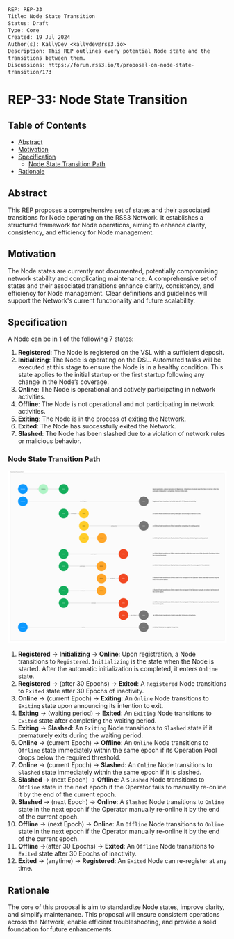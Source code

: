 ```
REP: REP-33
Title: Node State Transition
Status: Draft
Type: Core
Created: 19 Jul 2024
Author(s): KallyDev <kallydev@rss3.io>
Description: This REP outlines every potential Node state and the transitions between them.
Discussions: https://forum.rss3.io/t/proposal-on-node-state-transition/173
```

# REP-33: Node State Transition

## Table of Contents

- [Abstract](#abstract)
- [Motivation](#motivation)
- [Specification](#specification)
  - [Node State Transition Path](#node-state-transition-path)
- [Rationale](#rationale)

## Abstract

This REP proposes a comprehensive set of states and their associated transitions for Node operating on the RSS3 Network.
It establishes a structured framework for Node operations, aiming to enhance clarity, consistency, and efficiency for Node management.

## Motivation

The Node states are currently not documented, potentially compromising network stability and complicating maintenance.
A comprehensive set of states and their associated transitions enhance clarity, consistency, and efficiency for Node management.
Clear definitions and guidelines will support the Network's current functionality and future scalability.

## Specification

A Node can be in 1 of the following 7 states:

1. **Registered**: The Node is registered on the VSL with a sufficient deposit.
2. **Initializing**: The Node is operating on the DSL. Automated tasks will be executed at this stage to ensure the Node is in a healthy condition. This state applies to the initial startup or the first startup following any change in the Node’s coverage.
3. **Online**: The Node is operational and actively participating in network activities.
4. **Offline**: The Node is not operational and not participating in network activities.
5. **Exiting**: The Node is in the process of exiting the Network.
6. **Exited**: The Node has successfully exited the Network.
7. **Slashed**: The Node has been slashed due to a violation of network rules or malicious behavior.

### Node State Transition Path

![Node State Transition Path](REP-33/node-state-transition-path.png)

1. **Registered** → **Initializing** → **Online**: Upon registration, a Node transitions to `Registered`.  `Initializing` is the state when the Node is started. After the automatic initialization is completed, it enters `Online` state.
2. **Registered** → (after 30 Epochs) → **Exited**: A `Registered` Node transitions to `Exited` state after 30 Epochs of inactivity.
3. **Online** → (current Epoch) → **Exiting**: An `Online` Node transitions to `Exiting` state upon announcing its intention to exit.
4. **Exiting** → (waiting period) → **Exited**: An `Exiting` Node transitions to `Exited` state after completing the waiting period.
5. **Exiting** → **Slashed**: An `Exiting` Node transitions to `Slashed` state if it prematurely exits during the waiting period.
6. **Online** → (current Epoch) → **Offline**: An `Online` Node transitions to `Offline` state immediately within the same epoch if its Operation Pool drops below the required threshold.
7. **Online** → (current Epoch) → **Slashed**: An `Online` Node transitions to `Slashed` state immediately within the same epoch if it is slashed.
8. **Slashed** → (next Epoch) → **Offline**: A `Slashed` Node transitions to `Offline` state in the next epoch if the Operator fails to manually re-online it by the end of the current epoch.
9. **Slashed** → (next Epoch) → **Online**: A `Slashed` Node transitions to `Online` state in the next epoch if the Operator manually re-online it by the end of the current epoch.
10. **Offline** → (next Epoch) → **Online**: An `Offline` Node transitions to `Online` state in the next epoch if the Operator manually re-online it by the end of the current epoch.
11. **Offline** →(after 30 Epochs) → **Exited**: An `Offline` Node transitions to `Exited` state after 30 Epochs of inactivity.
12. **Exited** → (anytime) → **Registered**: An `Exited` Node can re-register at any time.

## Rationale

The core of this proposal is aim to standardize Node states, improve clarity, and simplify maintenance.
This proposal will ensure consistent operations across the Network, enable efficient troubleshooting, and provide a solid foundation for future enhancements.
